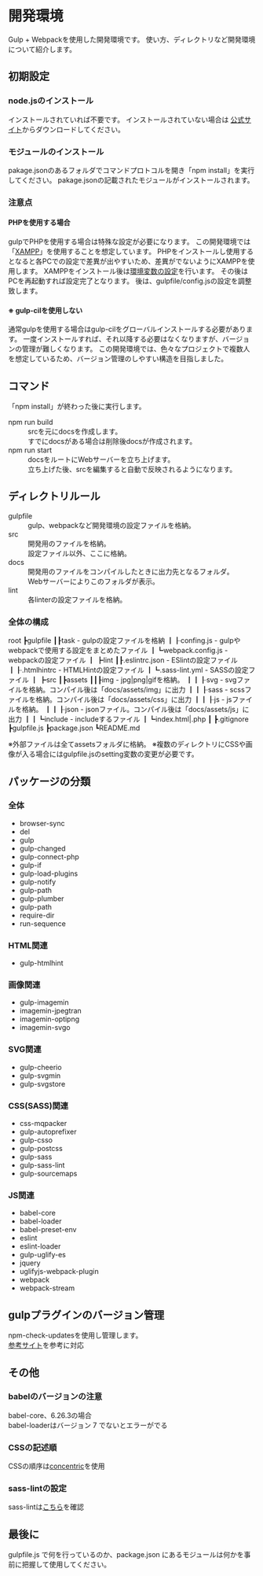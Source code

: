 # 開発環境

Gulp + Webpackを使用した開発環境です。
使い方、ディレクトリなど開発環境について紹介します。

## 初期設定
### node.jsのインストール
インストールされていれば不要です。
インストールされていない場合は <a href="https://nodejs.org/ja/" target="_blank">公式サイト</a>からダウンロードしてください。

### モジュールのインストール
pakage.jsonのあるフォルダでコマンドプロトコルを開き「npm install」を実行してください。
pakage.jsonの記載されたモジュールがインストールされます。

### 注意点

#### PHPを使用する場合
gulpでPHPを使用する場合は特殊な設定が必要になります。
この開発環境では「<a href="https://www.apachefriends.org/jp/index.html" target="_blank">XAMPP</a>」を使用することを想定しています。
PHPをインストールし使用するとなると各PCでの設定で差異が出やすいため、差異がでないようにXAMPPを使用します。
XAMPPをインストール後は<a href="https://pc-karuma.net/xampp-php-path/" target="_blank">環境変数の設定</a>を行います。
その後はPCを再起動すれば設定完了となります。
後は、gulpfile/config.jsの設定を調整致します。

#### ※ gulp-cilを使用しない
通常gulpを使用する場合はgulp-cilをグローバルインストールする必要があります。
一度インストールすれば、それ以降する必要はなくなりますが、バージョンの管理が難しくなります。
この開発環境では、色々なプロジェクトで複数人を想定しているため、バージョン管理のしやすい構造を目指しました。

## コマンド
「npm install」が終わった後に実行します。

<dl>
<dt>npm run build</dt>
<dd>srcを元にdocsを作成します。<br>すでにdocsがある場合は削除後docsが作成されます。</dd>

<dt>npm run start</dt>
<dd>docsをルートにWebサーバーを立ち上げます。<br>立ち上げた後、srcを編集すると自動で反映されるようになります。</dd>
</dl>

## ディレクトリルール
<dl>
<dt>gulpfile</dt>
<dd>gulp、webpackなど開発環境の設定ファイルを格納。</dd>

<dt>src</dt>
<dd>開発用のファイルを格納。<br>設定ファイル以外、ここに格納。</dd>

<dt>docs</dt>
<dd>開発用のファイルをコンパイルしたときに出力先となるフォルダ。<br>Webサーバーによりこのフォルダが表示。</dd>

<dt>lint</dt>
<dd>各linterの設定ファイルを格納。</dd>
</dl>

### 全体の構成
root
┣gulpfile
┃┠task              - gulpの設定ファイルを格納
┃┠confing.js        - gulpやwebpackで使用する設定をまとめたファイル
┃┗webpack.config.js - webpackの設定ファイル
┃
┣lint
┃┠.eslintrc.json - ESlintの設定ファイル
┃┠.htmlhintrc    - HTMLHintの設定ファイル
┃┗.sass-lint.yml - SASSの設定ファイル
┃
┣src
┃┣assets
┃┃┠img     - jpg|png|gifを格納。
┃┃┠svg     - svgファイルを格納。コンパイル後は「docs/assets/img」に出力
┃┃┠sass    - scssファイルを格納。コンパイル後は「docs/assets/css」に出力
┃┃┠js      - jsファイルを格納。
┃┃┠json    - jsonファイル。コンパイル後は「docs/assets/js」に出力
┃┃┗include - includeするファイル
┃┗index.html|.php
┃
┣.gitignore
┣gulpfile.js
┣package.json
┗README.md

※外部ファイルは全てassetsフォルダに格納。
※複数のディレクトリにCSSや画像が入る場合にはgulpfile.jsのsetting変数の変更が必要です。

## パッケージの分類
### 全体
- browser-sync
- del
- gulp
- gulp-changed
- gulp-connect-php
- gulp-if
- gulp-load-plugins
- gulp-notify
- gulp-path
- gulp-plumber
- gulp-path
- require-dir
- run-sequence

### HTML関連
- gulp-htmlhint

### 画像関連
- gulp-imagemin
- imagemin-jpegtran
- imagemin-optipng
- imagemin-svgo

### SVG関連
- gulp-cheerio
- gulp-svgmin
- gulp-svgstore

### CSS(SASS)関連
- css-mqpacker
- gulp-autoprefixer
- gulp-csso
- gulp-postcss
- gulp-sass
- gulp-sass-lint
- gulp-sourcemaps

### JS関連
- babel-core
- babel-loader
- babel-preset-env
- eslint
- eslint-loader
- gulp-uglify-es
- jquery
- uglifyjs-webpack-plugin
- webpack
- webpack-stream

## gulpプラグインのバージョン管理
npm-check-updatesを使用し管理します。<br>
<a href="http://tacamy.hatenablog.com/entry/2016/08/10/193603" target="_blank">参考サイト</a>を参考に対応

## その他
### babelのバージョンの注意
babel-core、6.26.3の場合<br>
babel-loaderはバージョン 7 でないとエラーがでる

### CSSの記述順
CSSの順序は<a href="https://github.com/sasstools/sass-lint/blob/develop/lib/config/property-sort-orders/concentric.yml" target="_blank">concentric</a>を使用

### sass-lintの設定
sass-lintは<a href="https://github.com/sasstools/sass-lint/tree/develop/docs/rules" target="_blank">こちら</a>を確認

## 最後に
gulpfile.js で何を行っているのか、package.json にあるモジュールは何かを事前に把握して使用してください。
